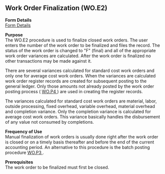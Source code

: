 ##  Work Order Finalization (WO.E2)

<PageHeader />

**Form Details**  
[ Form Details ](../../PRO-OVERVIEW/PRO-ENTRY/WO-E2/WO-E2-1/README.md)   

**Purpose**  
The WO.E2 procedure is used to finalize closed work orders. The user enters
the number of the work order to be finalized and files the record. The status
of the work order is changed to "F" (final) and all of the appropriate work
order variances are calculated. After the work order is finalized no other
transactions may be made against it.  
  
There are several variances calculated for standard cost work orders and only one for average cost work orders. When the variances are calculated work order register records are created for subsequent posting to the general ledger. Only those amounts not already posted by the work order posting process ( [ WO.P4 ](../../PRO-OVERVIEW/PRO-PROCESS/WO-P4/README.md) ) are used in creating the register records.   
  
The variances calculated for standard cost work orders are material, labor,
outside processing, fixed overhead, variable overhead, material overhead and
completion variance. Only the completion variance is calculated for average
cost work orders. This variance basically handles the disbursement of any
value not consumed by completions.

**Frequency of Use**  
Manual finalization of work orders is usually done right after the work order is closed or on a timely basis thereafter and before the end of the current accounting period. An alternative to this procedure is the batch posting procedure [ WO.P3 ](../../PRO-OVERVIEW/PRO-PROCESS/WO-P3/README.md) . 

**Prerequisites**  
The work order to be finalized must first be closed.

<badge text= "Version 8.10.57" vertical="middle" />

<PageFooter />